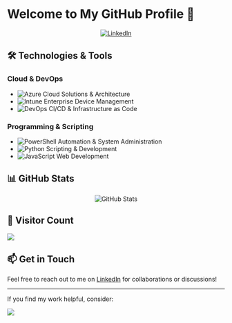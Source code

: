 # Welcome to My GitHub Profile 👋

<div align="center">
  <p>
    <a href="https://www.linkedin.com/in/markdavidhughes/">
      <img src="https://img.shields.io/badge/LinkedIn-Connect-0A66C2?style=flat&logo=linkedin" alt="LinkedIn"/>
    </a>
  </p>
</div>

## 🛠️ Technologies & Tools

### Cloud & DevOps
- ![Azure](https://img.shields.io/badge/Azure-0089D6?style=flat-square&logo=microsoft-azure&logoColor=white) Cloud Solutions & Architecture
- ![Intune](https://img.shields.io/badge/Intune-0078D4?style=flat-square&logo=microsoft&logoColor=white) Enterprise Device Management
- ![DevOps](https://img.shields.io/badge/DevOps-0078D7?style=flat-square&logo=azure-devops&logoColor=white) CI/CD & Infrastructure as Code

### Programming & Scripting
- ![PowerShell](https://img.shields.io/badge/PowerShell-5391FE?style=flat-square&logo=powershell&logoColor=white) Automation & System Administration
- ![Python](https://img.shields.io/badge/Python-3776AB?style=flat-square&logo=python&logoColor=white) Scripting & Development
- ![JavaScript](https://img.shields.io/badge/JavaScript-F7DF1E?style=flat-square&logo=javascript&logoColor=black) Web Development

## 📊 GitHub Stats

<div align="center">
    <img src="https://github-readme-stats.vercel.app/api?username=markdavidhughes&show_icons=true&theme=dark" alt="GitHub Stats" />
</div>

## 👥 Visitor Count
![](https://komarev.com/ghpvc/?username=markdavidhughes&color=grey&style=for-the-badge)

## 📫 Get in Touch
Feel free to reach out to me on [LinkedIn](https://www.linkedin.com/in/markdavidhughes/) for collaborations or discussions!

---

If you find my work helpful, consider:

<a href="https://www.buymeacoffee.com/markdavidhughes">
    <img src="https://img.buymeacoffee.com/button-api/?text=Buy me a coffee&emoji=☕&slug=markdavidhughes&button_colour=FF5F5F&font_colour=ffffff&font_family=Cookie&outline_colour=000000&coffee_colour=FFDD00" />
</a>
